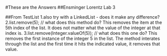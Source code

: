 #These are the Answers
##Ensminger Lorentz Lab 3

##From TestList
1.also try with a LinkedList - does it make any difference?
2.list.remove(5); // what does this method do?
        This removes the item at the 5th index of the list. It does not matter
        what the value of the integer at that index is.
3.list.remove(Integer.valueOf(5)); // what does this one do?
        This removes the first instance of the integer 5 in the list. The method
        interates through the list and the first time it hits the indicated
        value, it removes that value.
